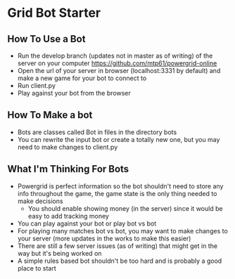 # Grid Bot Starter

## How To Use a Bot

- Run the develop branch (updates not in master as of writing) of the server on your computer https://github.com/mtp61/powergrid-online
- Open the url of your server in browser (localhost:3331 by default) and make a new game for your bot to connect to
- Run client.py
- Play against your bot from the browser

## How To Make a bot

- Bots are classes called Bot in files in the directory bots
- You can rewrite the input bot or create a totally new one, but you may need to make changes to client.py

## What I'm Thinking For Bots

- Powergrid is perfect information so the bot shouldn't need to store any info throughout the game, the game state is the only thing needed to make decisions
  - You should enable showing money (in the server) since it would be easy to add tracking money
- You can play against your bot or play bot vs bot
- For playing many matches bot vs bot, you may want to make changes to your server (more updates in the works to make this easier)
- There are still a few server issues (as of writing) that might get in the way but it's being worked on
- A simple rules based bot shouldn't be too hard and is probably a good place to start